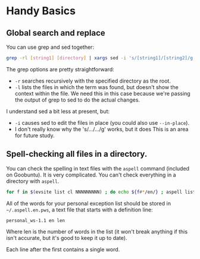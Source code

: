 # Handy Basics #

## Global search and replace ##
You can use grep and sed together:

```bash
grep -rl [string1] [directory] | xargs sed -i 's/[string1]/[string2]/g'
```

The grep options are pretty straightforward:

+   `-r` searches recursively with the specified directory as the root.
+   `-l` lists the files in which the term was found, but doesn't show the
    context within the file. We need this in this case because we're passing the
    output of grep to sed to do the actual changes.
    
I understand sed a bit less at present, but:

+   `-i` causes sed to edit the files in place (you could also use `--in-place`).
+   I don't really know why the 's/.../.../g' works, but it does This is an area
    for future study.

## Spell-checking all files in a directory. ##

You can check the spelling in text files with the `aspell` command (included on
Goobuntu). It is very complicated. You can't check everything in a directory with
`aspell`.

```bash
for f in $(evsite list cl NNNNNNNNN) ; do echo ${f#*/en/} ; aspell list -p ~/.aspell.en.pws < $f | sort | uniq -c ; done
```

All of the words for your personal exception list should be stored in
`~/.aspell.en.pws`, a text file that starts with a definition line:

```
personal_ws-1.1 en len
```

Where len is the number of words in the list (it won't break anything if this isn't
accurate, but it's good to keep it up to date).

Each line after the first contains a single word.
<!-- ----1----|----2----|----3----|----4----|----5----|----6----|----7----|----8 -->
